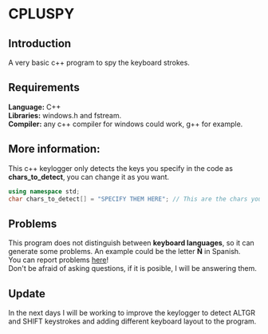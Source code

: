 # CPLUSPY
## Introduction
A very basic c++ program to spy the keyboard strokes.                        
## Requirements
**Language:** C++                                   
**Libraries:** windows.h and fstream.      
**Compiler:** any c++ compiler for windows could work, g++ for example.
## More information:
This c++ keylogger only detects the keys you specify in the code as **chars_to_detect**, you can change it as you want.
```c++
using namespace std;
char chars_to_detect[] = "SPECIFY THEM HERE"; // This are the chars you wanna detect
```
## Problems
This program does not distinguish between **keyboard languages**, so it can generate some problems.
An example could be the letter **Ñ** in Spanish.            
You can report problems [here](https://github.com/Kik449/schat/issues)!                      
Don't be afraid of asking questions, if it is posible, I will be answering them.
## Update
In the next days I will be working to improve the keylogger to detect ALTGR and SHIFT keystrokes and adding different keyboard layout to the program.
